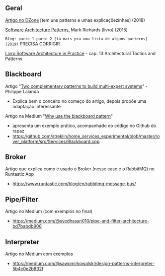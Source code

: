 ## Geral

[Artigo no DZone](https://dzone.com/articles/software-architecture-the-5-patterns-you-need-to-k#:~:text=Layered%20Pattern,service%20to%20a%20higher%20layer) [tem uns patterns e umas explicaçõezinhas] (2018)

[Software Architecture Patterns](../assets/software-architecture-patterns.pdf), Mark Richards [livro] (2015)

`Blog: parte 1 parte 2 [tá mais pra uma lista de alguns patterns] (2019)` PRECISA CORRIGIR

[Livro Software Architecture in Practice](../assets/software-architecture-in-practice-3rd.pdf) - cap. 13 Architectural Tactics and Patterns

## Blackboard

Artigo "[Two complementary patterns to build multi-expert systems](./lalanda.pdf)" - Philippe Lalanda

  * Explica bem o conceito no começo do artigo, depois propõe uma adaptação interessante

Artigo na Medium "[Why use the blackboard pattern](https://medium.com/coinmonks/blackboard-pattern-ed3981551908)"

  * apresenta um exemplo prático, acompanhado do código no Github do rapaz
  * https://github.com/streklin/home_services_experimental/blob/master/rover_platform/src/Services/Blackboard.cpp

## Broker

Artigo que explica como é usado o Broker (nesse caso é o RabbitMQ) no Runtastic App
  * https://www.runtastic.com/blog/en/rabbitmq-message-bus/

## Pipe/Filter

Artigo no Medium (com exemplos no final)
  * https://medium.com/@syedhasan010/pipe-and-filter-architecture-bd7babdb908

## Interpreter

Artigo no Medium com exemplos
  * https://medium.com/@sawomirkowalski/design-patterns-interpreter-5b4c0e2b832f
